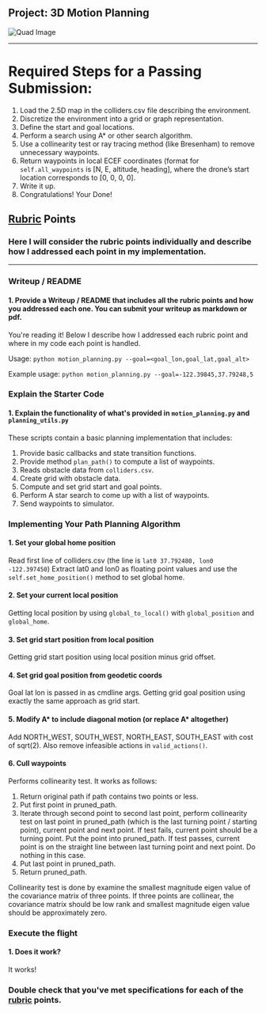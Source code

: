 ## Project: 3D Motion Planning
![Quad Image](./misc/enroute.png)

---


# Required Steps for a Passing Submission:
1. Load the 2.5D map in the colliders.csv file describing the environment.
2. Discretize the environment into a grid or graph representation.
3. Define the start and goal locations.
4. Perform a search using A* or other search algorithm.
5. Use a collinearity test or ray tracing method (like Bresenham) to remove unnecessary waypoints.
6. Return waypoints in local ECEF coordinates (format for `self.all_waypoints` is [N, E, altitude, heading], where the drone’s start location corresponds to [0, 0, 0, 0].
7. Write it up.
8. Congratulations! Your Done!

## [Rubric](https://review.udacity.com/#!/rubrics/1534/view) Points
### Here I will consider the rubric points individually and describe how I addressed each point in my implementation.  

---
### Writeup / README

#### 1. Provide a Writeup / README that includes all the rubric points and how you addressed each one.  You can submit your writeup as markdown or pdf.  

You're reading it! Below I describe how I addressed each rubric point and where in my code each point is handled.

Usage: `python motion_planning.py --goal=<goal_lon,goal_lat,goal_alt>`

Example usage: `python motion_planning.py --goal=-122.39845,37.79248,5` 

### Explain the Starter Code

#### 1. Explain the functionality of what's provided in `motion_planning.py` and `planning_utils.py`
These scripts contain a basic planning implementation that includes:
1) Provide basic callbacks and state transition functions.
2) Provide method `plan_path()` to compute a list of waypoints.
3) Reads obstacle data from `colliders.csv`.
4) Create grid with obstacle data.
5) Compute and set grid start and goal points.
6) Perform A star search to come up with a list of waypoints.
7) Send waypoints to simulator.

### Implementing Your Path Planning Algorithm

#### 1. Set your global home position
Read first line of colliders.csv (the line is `lat0 37.792480, lon0 -122.397450`)
Extract lat0 and lon0 as floating point values and use the `self.set_home_position()` method to set global home.

#### 2. Set your current local position
Getting local position by using `global_to_local()` with `global_position` and `global_home`.

#### 3. Set grid start position from local position
Getting grid start position using local position minus grid offset.

#### 4. Set grid goal position from geodetic coords
Goal lat lon is passed in as cmdline args. Getting grid goal position using exactly the same approach as grid start.

#### 5. Modify A* to include diagonal motion (or replace A* altogether)
Add NORTH_WEST, SOUTH_WEST, NORTH_EAST, SOUTH_EAST with cost of sqrt(2).
Also remove infeasible actions in `valid_actions()`.

#### 6. Cull waypoints 
Performs collinearity test. It works as follows:
1) Return original path if path contains two points or less.
2) Put first point in pruned_path.
3) Iterate through second point to second last point, perform collinearity test on
last point in pruned_path (which is the last turning point / starting point), current point and next point.
If test fails, current point should be a turning point. Put the point into pruned_path.
If test passes, current point is on the straight line between last turning point and next point. Do nothing in this case.
4) Put last point in pruned_path.
5) Return pruned_path.

Collinearity test is done by examine the smallest magnitude eigen value of the covariance matrix of three points.
If three points are collinear, the covariance matrix should be low rank and smallest magnitude eigen value should be
approximately zero.

### Execute the flight
#### 1. Does it work?
It works!

### Double check that you've met specifications for each of the [rubric](https://review.udacity.com/#!/rubrics/1534/view) points.
